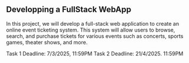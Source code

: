 ## Developping a FullStack WebApp 

In this project, we will develop a full-stack web application to create an online event ticketing system.
This system will allow users to browse, search, and purchase tickets for various events such as concerts,
sports games, theater shows, and more.

Task 1 Deadline: 7/3/2025, 11:59PM
Task 2 Deadline: 21/4/2025. 11:59PM
